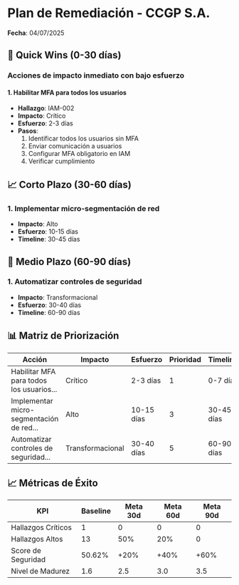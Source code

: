 # Plan de Remediación - CCGP S.A.

**Fecha**: 04/07/2025

## 🚀 Quick Wins (0-30 días)

### Acciones de impacto inmediato con bajo esfuerzo

#### 1. Habilitar MFA para todos los usuarios
- **Hallazgo**: IAM-002
- **Impacto**: Crítico
- **Esfuerzo**: 2-3 días
- **Pasos**:
  1. Identificar todos los usuarios sin MFA
  1. Enviar comunicación a usuarios
  1. Configurar MFA obligatorio en IAM
  1. Verificar cumplimiento

## 📈 Corto Plazo (30-60 días)

### 1. Implementar micro-segmentación de red
- **Impacto**: Alto
- **Esfuerzo**: 10-15 días
- **Timeline**: 30-45 días

## 🎯 Medio Plazo (60-90 días)

### 1. Automatizar controles de seguridad
- **Impacto**: Transformacional
- **Esfuerzo**: 30-40 días
- **Timeline**: 60-90 días

## 📊 Matriz de Priorización

| Acción | Impacto | Esfuerzo | Prioridad | Timeline |
|--------|---------|----------|-----------|----------|
| Habilitar MFA para todos los usuarios... | Crítico | 2-3 días | 1 | 0-7 días |
| Implementar micro-segmentación de red... | Alto | 10-15 días | 3 | 30-45 días |
| Automatizar controles de seguridad... | Transformacional | 30-40 días | 5 | 60-90 días |

## 📈 Métricas de Éxito

| KPI | Baseline | Meta 30d | Meta 60d | Meta 90d |
|-----|----------|----------|----------|----------|
| Hallazgos Críticos | 1 | 0 | 0 | 0 |
| Hallazgos Altos | 13 | 50% | 20% | 0 |
| Score de Seguridad | 50.62% | +20% | +40% | +60% |
| Nivel de Madurez | 1.6 | 2.5 | 3.0 | 3.5 |
